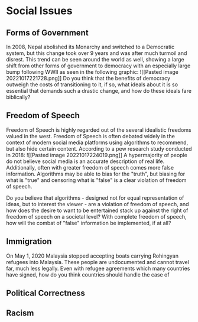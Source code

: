 # Social Issues
## Forms of Government
In 2008, Nepal abolished its Monarchy and switched to a Democratic system, but this change took over 9 years and was after much turmoil and disrest. This trend can be seen around the world as well, showing a large shift from other forms of government to democracy with an especially large bump following WWII as seen in the following graphic:
![[Pasted image 20221017221728.png]]
Do you think that the benefits of democracy outweigh the costs of transitioning to it, if so, what ideals about it is so essential that demands such a drastic change, and how do these ideals fare biblically?

## Freedom of Speech
Freedom of Speech is highly regarded out of the several idealistic freedoms valued in the west. Freedom of Speech is often debated widely in the context of modern social media platforms using algorithms to recommend, but also hide certain content. According to a pew research study conducted in 2018:
![[Pasted image 20221017224019.png]]
A hypermajority of people do not believe social media is an accurate description of real life. Additionally, often with greater freedom of speech comes more false information. Algorithms may be able to bias for the "truth", but biasing for what is "true" and censoring what is "false" is a clear violation of freedom of speech.

Do you believe that algorithms - designed not for equal representation of ideas, but to interest the viewer - are a violation of freedom of speech, and how does the desire to want to be entertained stack up against the right of freedom of speech on a societal level? With complete freedom of speech, how will the combat of "false" information be implemented, if at all?

## Immigration
On May 1, 2020 Malaysia stopped accepting boats carrying Rohingyan refugees into Malaysia. These people are undocumented and cannot travel far, much less legally. Even with refugee agreements which many countries have signed, how do you think countries should handle the case of 

## Political Correctness


## Racism

